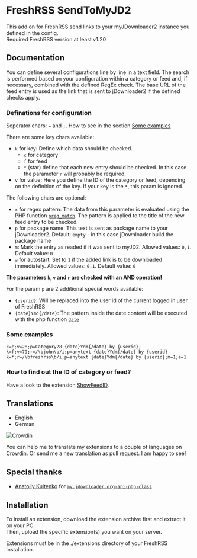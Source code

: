 # FreshRSS SendToMyJD2

This add on for FreshRSS send links to your myJDownloader2 instance you defined in the config.\
Required FreshRSS version at least v1.20

## Documentation

You can define several configurations line by line in a text field. The search is performed based on your configuration within a category or feed and, if necessary, combined with the defined RegEx check. The base URL of the feed entry is used as the link that is sent to jDownloader2 if the defined checks apply.

### Definations for configuration

Seperator chars: `=` and `;`. How to see in the section [Some examples](#L36)

There are some key chars available:

- `k` for key: Define which data should be checked.
  - `c` for category
  - `f` for feed
  - `*` (star) define that each new entry should be checked. In this case the parameter `r` will probably be required.
- `v` for value: Here you define the ID of the category or feed, depending on the definition of the key. If your key is the `*`, this param is ignored.

The following chars are optional:

- `r` for regex pattern: The data from this parameter is evaluated using the PHP function [`preg_match`](https://www.php.net/manual/en/function.preg-match). The pattern is applied to the title of the new feed entry to be checked.
- `p` for package name: This text is sent as package name to your jDownloader2. Default: `empty` - in this case jDownloader build the package name
- `m`: Mark the entry as readed if it was sent to myJD2. Allowed values: `0,1`. Default value: `0`
- `a` for autostart: Set to `1` if the added link is to be downloaded immediately. Allowed values: `0,1`. Default value: `0`

**The parameters `k`, `v` and `r` are checked with an AND operation!**

For the param `p` are 2 additional special words available:

- `{userid}`: Will be replaced into the user id of the current logged in user of FreshRSS
- `{date}Ymd{/date}`: The pattern inside the date content will be executed with the php function [`date`](https://www.php.net/manual/en/function.date.php)

### Some examples

```text
k=c;v=28;p=Category28_{date}Ydm{/date} by {userid};
k=f;v=79;r=/\bjohn\b/i;p=anytext {date}Ydm{/date} by {userid}
k=*;r=/\bfreshrss\b/i;p=anytext {date}Ydm{/date} by {userid};m=1;a=1
```

### How to find out the ID of category or feed?

Have a look to the extension [ShowFeedID](https://github.com/FreshRSS/Extensions/tree/master/xExtension-showFeedID).

## Translations

- English
- German

[![Crowdin](https://badges.crowdin.net/cntools-freshrssextensions/localized.svg)](https://crowdin.com/project/cntools-freshrssextensions)

You can help me to translate my extensions to a couple of languages on [Crowdin](https://crowdin.com/project/cntools-freshrssextensions). Or send me a new translation as pull request. I am happy to see!

## Special thanks

- [Anatoliy Kultenko](https://github.com/tofika) for [`my.jdownloader.org-api-php-class`](https://github.com/tofika/my.jdownloader.org-api-php-class)

## Installation

To install an extension, download the extension archive first and extract it on your PC.\
Then, upload the specific extension(s) you want on your server.

Extensions must be in the ./extensions directory of your FreshRSS installation.
